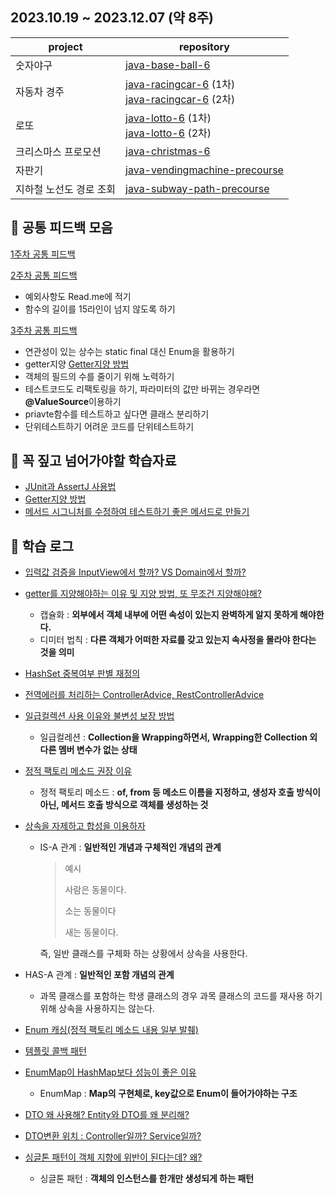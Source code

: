 ## 2023.10.19 ~ 2023.12.07 (약 8주)
| project | repository |
| --- | --- |
| 숫자야구 | [java-base-ball-6](https://github.com/woowacourse-precourse/java-baseball-6/pull/286) |
| 자동차 경주 | [java-racingcar-6](https://github.com/woowacourse-precourse/java-racingcar-6/pull/63) (1차)<br>[java-racingcar-6](https://github.com/woowacourse-precourse/java-racingcar-6/pull/2390) (2차)  |
| 로또 | [java-lotto-6](https://github.com/woowacourse-precourse/java-lotto-6/pull/206) (1차)<br>[java-lotto-6](https://github.com/woowacourse-precourse/java-lotto-6/pull/2105) (2차) |
| 크리스마스 프로모션 | [java-christmas-6](https://github.com/Suxxxxhyun/java-christmas-6-Suxxxxhyun/pull/1) |
| 자판기 | [java-vendingmachine-precourse](https://github.com/woowacourse/java-vendingmachine-precourse/pull/188) |
| 지하철 노선도 경로 조회 | [java-subway-path-precourse](https://github.com/woowacourse/java-subway-path-precourse/pull/117) |

## 📄 공통 피드백 모음

[1주차 공통 피드백](https://github.com/Suxxxxhyun/precourse-archive/blob/main/common-feedback/common-feedback-week-1.md)

[2주차 공통 피드백](https://github.com/Suxxxxhyun/precourse-archive/blob/main/common-feedback/common-feedback-week-2.md)
  - 예외사항도 Read.me에 적기
  - 함수의 길이를 15라인이 넘지 않도록 하기

[3주차 공통 피드백](https://github.com/Suxxxxhyun/precourse-archive/blob/main/common-feedback/common-feedback-week-3.md)
  - 연관성이 있는 상수는 static final 대신 Enum을 활용하기
  - getter지양 [Getter지양 방법](https://tecoble.techcourse.co.kr/post/2020-04-28-ask-instead-of-getter/)
  - 객체의 필드의 수를 줄이기 위해 노력하기
  - 테스트코드도 리팩토링을 하기, 파라미터의 값만 바뀌는 경우라면 **@ValueSource**이용하기
  - priavte함수를 테스트하고 싶다면 클래스 분리하기
  - 단위테스트하기 어려운 코드를 단위테스트하기
## 📎 꼭 짚고 넘어가야할 학습자료 

- [JUnit과 AssertJ 사용법](https://techcourse-storage.s3.ap-northeast-2.amazonaws.com/9b82d8a360c548fcadd14c551dbcbe06)
- [Getter지양 방법](https://tecoble.techcourse.co.kr/post/2020-04-28-ask-instead-of-getter/)
- [메서드 시그니처를 수정하여 테스트하기 좋은 메서드로 만들기](https://tecoble.techcourse.co.kr/post/2020-05-07-appropriate_method_for_test_by_parameter/)


## 📒 학습 로그

- [입력값 검증을 InputView에서 할까? VS Domain에서 할까?](https://github.com/Suxxxxhyun/precourse-archive/blob/main/learning-log/learning-log(1).md)
- [getter를 지양해야하는 이유 및 지양 방법, 또 무조건 지양해야해?](https://github.com/Suxxxxhyun/precourse-archive/blob/main/learning-log/learning-log(2).md)
  - 캡슐화 : **외부에서 객체 내부에 어떤 속성이 있는지 완벽하게 알지 못하게 해야한다.**
  - 디미터 법칙 : **다른 객체가 어떠한 자료를 갖고 있는지 속사정을 몰라야 한다는 것을 의미**
- [HashSet 중복여부 판별 재정의](https://github.com/Suxxxxhyun/precourse-archive/blob/main/learning-log/learning-log(3).md)
- [전역에러를 처리하는 ControllerAdvice, RestControllerAdvice](https://github.com/Suxxxxhyun/precourse-archive/blob/main/learning-log/learning-log(4).md)
- [일급컬렉션 사용 이유와 불변성 보장 방법](https://github.com/Suxxxxhyun/precourse-archive/blob/main/learning-log/learning-log(5).md)
  - 일급컬레션 : **Collection을 Wrapping하면서, Wrapping한 Collection 외 다른 멤버 변수가 없는 상태**
- [정적 팩토리 메소드 권장 이유](https://github.com/Suxxxxhyun/precourse-archive/blob/main/learning-log/learning-log(6).md)
  - 정적 팩토리 메소드 : **of, from 등 메소드 이름을 지정하고, 생성자 호출 방식이 아닌, 메서드 호출 방식으로 객체를 생성하는 것**
- [상속을 자제하고 합성을 이용하자](https://github.com/Suxxxxhyun/precourse-archive/blob/main/learning-log/learning-log(7).md)
  - IS-A 관계 : **일반적인 개념과 구체적인 개념의 관계**
    
    > 예시
    > 
    > 
    > 사람은 동물이다.
    > 
    > 소는 동물이다
    > 
    > 새는 동물이다.
    > 
    
    즉, 일반 클래스를 구체화 하는 상황에서 상속을 사용한다.
    
- HAS-A 관계 : **일반적인 포함 개념의 관계**
    - 과목 클래스를 포함하는 학생 클래스의 경우 과목 클래스의 코드를 재사용 하기 위해 상속을 사용하지는 않는다.
- [Enum 캐싱(정적 팩토리 메소드 내용 일부 발췌)](https://github.com/Suxxxxhyun/precourse-archive/blob/main/learning-log/learning-log(8).md)
- [템플릿 콜백 패턴](https://github.com/Suxxxxhyun/precourse-archive/blob/main/learning-log/learning-log(9).md)
- [EnumMap이 HashMap보다 성능이 좋은 이유](https://github.com/Suxxxxhyun/precourse-archive/blob/main/learning-log/learning-log(10).md)
  - EnumMap : **Map의 구현체로, key값으로 Enum이 들어가야하는 구조**
- [DTO 왜 사용해? Entity와 DTO를 왜 분리해?](https://github.com/Suxxxxhyun/precourse-archive/blob/main/learning-log/learning-log(11).md)
- [DTO변환 위치 : Controller일까? Service일까?](https://github.com/Suxxxxhyun/precourse-archive/blob/main/learning-log/learning-log(12).md)
- [싱글톤 패턴이 객체 지향에 위반이 된다는데? 왜?](https://github.com/Suxxxxhyun/precourse-archive/blob/main/learning-log/learning-log(13).md)
  - 싱글톤 패턴 : **객체의 인스턴스를 한개만 생성되게 하는 패턴**
